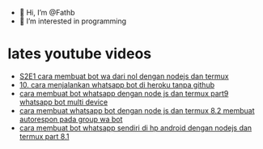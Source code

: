 - 👋 Hi, I’m @Fathb
- 👀 I’m interested in programming

# lates youtube videos
<!-- YOUTUBE:START -->
- [S2E1 cara membuat bot wa dari nol dengan nodejs dan termux](https://www.youtube.com/watch?v=B6MPilcZ8yQ)
- [10. cara menjalankan whatsapp bot di heroku tanpa github](https://www.youtube.com/watch?v=Ql92pTfHAW0)
- [cara membuat bot whatsapp dengan node js dan termux part9 whatsapp bot multi device](https://www.youtube.com/watch?v=FegYRNKKSKQ)
- [cara membuat whatsapp bot dengan node js dan termux 8.2 membuat autorespon pada group wa bot](https://www.youtube.com/watch?v=ss4sPn2yGQg)
- [cara membuat bot whatsapp sendiri di hp android dengan nodejs dan termux part 8.1](https://www.youtube.com/watch?v=a-x3AsgWi6E)
<!-- YOUTUBE:END -->

<!---
Fathb/Fathb is a ✨ special ✨ repository because its `README.md` (this file) appears on your GitHub profile.
You can click the Preview link to take a look at your changes.
--->
